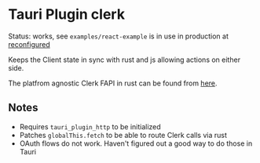 # Tauri Plugin clerk

Status: works, see `examples/react-example` is in use in production at [reconfigured](https://reconfigured.io/)

Keeps the Client state in sync with rust and js allowing actions on either side.

The platfrom agnostic Clerk FAPI in rust can be found from [here](https://github.com/Nipsuli/clerk-fapi-rs).

## Notes

- Requires `tauri_plugin_http` to be initialized
- Patches `globalThis.fetch` to be able to route Clerk calls via rust
- OAuth flows do not work. Haven't figured out a good way to do those in Tauri
